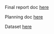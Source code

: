Final report doc [here](https://docs.google.com/document/d/13m8d7QXubkUyj5bxRciF7sT_LWxZpxowovt-UM_pz5E/edit?usp=sharing)

Planning doc [here](https://docs.google.com/document/d/1AGHk9SKVwaYs-8ld7v_QKJyl_PlGaC02Dh5Sp5orqsI/edit?tab=t.0)

Dataset [here](https://www.kaggle.com/datasets/alexteboul/diabetes-health-indicators-dataset)

